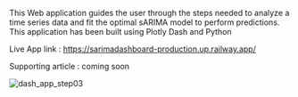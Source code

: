 This Web application guides the user through the steps needed to analyze a time series data and fit the optimal sARIMA model to perform predictions. 
This application has been built using Plotly Dash and Python

Live App link : https://sarimadashboard-production.up.railway.app/

Supporting article : coming soon


![dash_app_step03](https://user-images.githubusercontent.com/57110246/236455995-a98416d9-57f3-4c6e-b41b-0583ba66c86d.gif)
